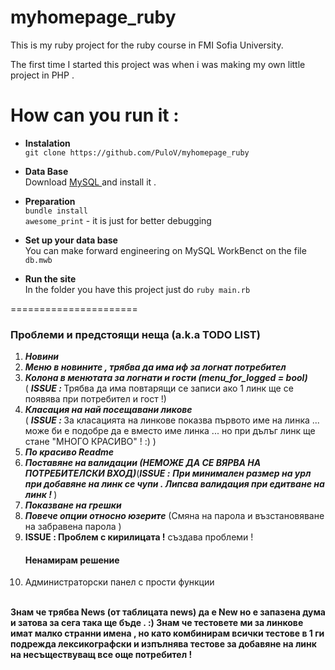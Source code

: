 myhomepage_ruby
===============

This is my ruby project for the ruby course in FMI Sofia University.

The first time I started this project was when i was making my own little project in PHP .


How can you run it :
===========

* <b> Instalation </b> <br />
	```git clone https://github.com/PuloV/myhomepage_ruby``` <br />

* <b> Data Base </b> <br />
	Download <a href ="http://dev.mysql.com/downloads/" > MySQL </a> and install it .<br />

* <b> Preparation </b> <br />
	```bundle install``` <br />
	``` awesome_print ```  -  it is just for better debugging <br />

* <b> Set up your data base </b> <br />
	You can make forward engineering on MySQL WorkBenct on the file <br />
	```db.mwb ``` <br />

* <b> Run the site </b>  <br />
	In the folder you have this project just do
	``` ruby main.rb ```



======================

<p><h3> Проблеми и предстоящи неща (a.k.a TODO LIST) </h3>
	<ol>
		<li><strong><em>Новини</em></strong></li>
		<li><strong><em>Меню в новините , трябва да има иф за логнат потребител </em></strong></li>
		<li><strong><em>Колона в менютата за логнати и гости (menu_for_logged = bool)</em></strong> <br /> ( <b><i> ISSUE : </i></b> Трябва да има повтарящи се записи ако 1 линк ще се появява при потребител и гост !) </li>
		<li><strong><em>Класация на най посещавани ликове</em></strong><br /> ( <b><i> ISSUE : </i></b> За класацията на линкове показва първото име на линка ... може би е подобре да е вместо име линка ... но при дълъг линк ще стане "МНОГО КРАСИВО" ! :) )
		</li>
		<li><strong><em>По красиво Readme</em></strong></li>
		<li><strong><em>Поставяне на валидации (НЕМОЖЕ ДА СЕ ВЯРВА НА ПОТРЕБИТЕЛСКИ ВХОД)</em></strong>(<b><i>ISSUE :</i></b> <strong><em>При минимален размер на урл при добавяне на линк се чупи . Липсва валидация при едитване на линк ! </em></strong> )
		</li>
		<li><strong><em>Показване на грешки</em></strong></li>
		<li><strong><em>Повече опции относно юзерите</em></strong> (Смяна на парола и възстановяване на забравена парола ) </li>
		<li><b> ISSUE : Проблем с кирилицата !</b> създава проблеми ! <h4>Ненамирам решение </h4></li>
		<li>Администраторски панел с прости функции</li>
	</ol>
	<br />
	<span><strong> Знам че трябва News (от таблицата news) да е New но е запазена дума и затова за сега така ще бъде . :) </strong></span>
	<span><strong> Знам че тестовете ми за линкове имат малко странни имена , но като комбинирам всички тестове в 1 ги подрежда лексикографски и изпълнява тестове за добавяне на линк на несъществуващ все още потребител ! </strong></span>
</p>

